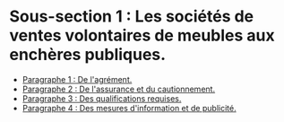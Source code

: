 # Sous-section 1 : Les sociétés de ventes volontaires de meubles aux enchères publiques.

- [Paragraphe 1 : De l'agrément.](paragraphe-1)
- [Paragraphe 2 : De l'assurance et du cautionnement.](paragraphe-2)
- [Paragraphe 3 : Des qualifications requises.](paragraphe-3)
- [Paragraphe 4 : Des mesures d'information et de publicité.](paragraphe-4)
